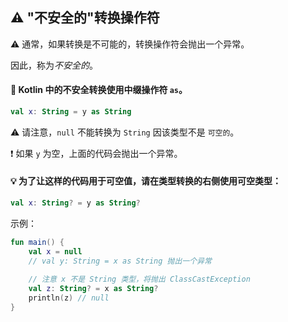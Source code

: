 ## ⚠️ "不安全的"转换操作符

⚠️ 通常，如果转换是不可能的，转换操作符会抛出一个异常。

因此，称为*不安全的*。

#### 🔄 Kotlin 中的不安全转换使用中缀操作符 `as`。

```kotlin
val x: String = y as String
```

⚠️ 请注意，`null` 不能转换为 `String` 因该类型不是 `可空的`。

❗ 如果 `y` 为空，上面的代码会抛出一个异常。

#### 💡 为了让这样的代码用于可空值，请在类型转换的右侧使用可空类型：

```kotlin
val x: String? = y as String?
```

示例：

```kotlin
fun main() {
    val x = null
    // val y: String = x as String 抛出一个异常
    
    // 注意 x 不是 String 类型，将抛出 ClassCastException
    val z: String? = x as String?
    println(z) // null
}
```